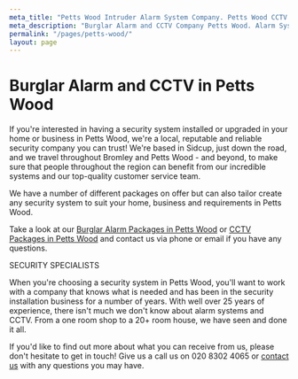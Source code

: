 ```yaml
---
meta_title: "Petts Wood Intruder Alarm System Company. Petts Wood CCTV Company - MyAlarm Security"
meta_description: "Burglar Alarm and CCTV Company Petts Wood. Alarm System Servicing, Batteries, Upgrades. Tel 020 8302 4065. Orpington, Bromley, West Wickham, Bexley"
permalink: "/pages/petts-wood/"
layout: page
---
```


# **Burglar Alarm and CCTV in Petts Wood** 

If you\'re interested in having a security system installed or upgraded in your home or business in Petts Wood, we\'re a local, reputable and reliable security company you can trust! We\'re based in Sidcup, just down the road, and we travel throughout Bromley and Petts Wood - and beyond, to make sure that people throughout the region can benefit from our incredible systems and our top-quality customer service team.

We have a number of different packages on offer but can also tailor create any security system to suit your home, business and requirements in Petts Wood.

Take a look at our [Burglar Alarm Packages in Petts Wood](/categories/burglar-alarms/) or [CCTV Packages in Petts Wood](/categories/cctv/) and contact us via phone or email if you have any questions.

SECURITY SPECIALISTS

When you\'re choosing a security system in Petts Wood, you\'ll want to work with a company that knows what is needed and has been in the security installation business for a number of years. With well over 25 years of experience, there isn\'t much we don\'t know about alarm systems and CCTV. From a one room shop to a 20+ room house, we have seen and done it all.

If you\'d like to find out more about what you can receive from us, please don\'t hesitate to get in touch! Give us a call us on 020 8302 4065 or [contact us](/contact/) with any questions you may have.